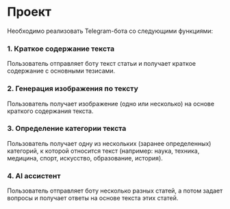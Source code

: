 # Проект

Необходимо реализовать Telegram-бота со следующими функциями:
 
### 1. Краткое содержание текста

Пользователь отправляет боту текст статьи и получает краткое содержание с основными тезисами.

### 2. Генерация изображения по тексту

Пользователь получает изображение (одно или несколько) на основе краткого содержания текста.

### 3. Определение категории текста

Пользователь получает одну из нескольких (заранее определенных) категорий, к которой относится текст (например: наука, техника, медицина, спорт, искусство, образование, история).

### 4. AI ассистент

Пользователь отправляет боту несколько разных статей, а потом задает вопросы и получает ответы на основе текста этих статей.